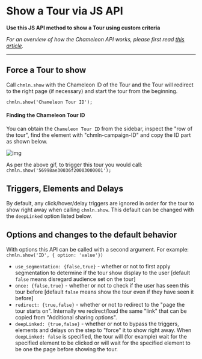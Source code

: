 # Show a Tour via JS API

**Use this JS API method to show a Tour using custom criteria**



*For an overview of how the Chameleon API works, please first read* [*this article*](https://help.trychameleon.com/developer-docs/api-basics)*.*

------



## Force a Tour to show

Call `chmln.show`  with the Chameleon ID of the Tour and the Tour will redirect to the right page (if necessary) and start the tour from the beginning.

```
chmln.show('Chameleon Tour ID');
```



#### Finding the Chameleon Tour ID

You can obtain the `Chameleon Tour ID` from the sidebar, inspect the "row of the tour", find the element with "chmln-campaign-ID" and copy the ID part as shown below. 

![img](https://downloads.intercomcdn.com/i/o/38502020/bacc2946cba493efdcbbc072/Find+tour+ID.gif)

As per the above gif, to trigger this tour you would call: `chmln.show('56998ae30036f20003000001');`



## Triggers, Elements and Delays

By default, any click/hover/delay triggers are ignored in order for the tour to show right away when calling `chmln.show`. This default can be changed with the `deepLinked`  option listed below.



## Options and changes to the default behavior

With options this API can be called with a second argument. For example: `chmln.show('ID', { option: 'value'})`

- `use_segmentation: {false,true}` - whether or not to first apply segmentation to determine if the tour show display to the user [default `false`  means disregard audience set on the tour]
- `once: {false,true}`  - whether or not to check if the user has seen this tour before [default `false`  means show the tour even if they have seen it before]
- `redirect: {true,false}` - whether or not to redirect to the "page the tour starts on". Internally we redirect/load the same "link" that can be copied from "Additional sharing options".
- `deepLinked: {true,false}` - whether or not to bypass the triggers, elements and delays on the step to "force" it to show right away. When `deepLinked: false` is specified, the tour will (for example) wait for the specified element to be clicked or will wait for the specified element to be one the page before showing the tour.
